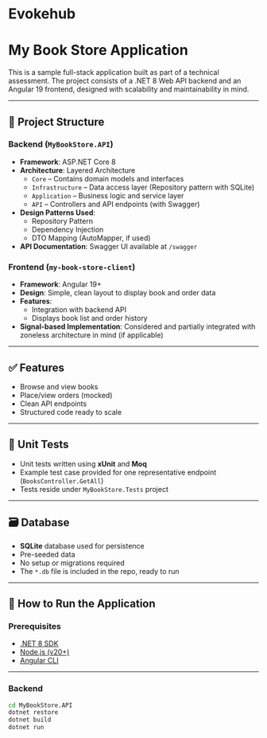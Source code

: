 # Evokehub

# My Book Store Application

This is a sample full-stack application built as part of a technical assessment. The project consists of a .NET 8 Web API backend and an Angular 19 frontend, designed with scalability and maintainability in mind.

---

## 📁 Project Structure

### Backend (`MyBookStore.API`)
- **Framework**: ASP.NET Core 8
- **Architecture**: Layered Architecture
  - `Core` – Contains domain models and interfaces
  - `Infrastructure` – Data access layer (Repository pattern with SQLite)
  - `Application` – Business logic and service layer
  - `API` – Controllers and API endpoints (with Swagger)
- **Design Patterns Used**:
  - Repository Pattern
  - Dependency Injection
  - DTO Mapping (AutoMapper, if used)
- **API Documentation**: Swagger UI available at `/swagger`

### Frontend (`my-book-store-client`)
- **Framework**: Angular 19+
- **Design**: Simple, clean layout to display book and order data
- **Features**:
  - Integration with backend API
  - Displays book list and order history
- **Signal-based Implementation**: Considered and partially integrated with zoneless architecture in mind (if applicable)

---

## ✅ Features

- Browse and view books
- Place/view orders (mocked)
- Clean API endpoints
- Structured code ready to scale

---

## 🧪 Unit Tests

- Unit tests written using **xUnit** and **Moq**
- Example test case provided for one representative endpoint (`BooksController.GetAll`)
- Tests reside under `MyBookStore.Tests` project

---

## 🗃️ Database

- **SQLite** database used for persistence
- Pre-seeded data
- No setup or migrations required
- The `*.db` file is included in the repo, ready to run

---

## 🚀 How to Run the Application

### Prerequisites

- [.NET 8 SDK](https://dotnet.microsoft.com/en-us/download)
- [Node.js (v20+)](https://nodejs.org/)
- [Angular CLI](https://angular.io/cli)

---

### Backend

```bash
cd MyBookStore.API
dotnet restore
dotnet build
dotnet run
